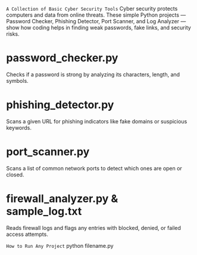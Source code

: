 `A Collection of Basic Cyber Security Tools`
Cyber security protects computers and data from online threats. These simple Python projects — Password Checker, Phishing Detector, Port Scanner, and Log Analyzer — show how coding helps in finding weak passwords, fake links, and security risks.

# password_checker.py
Checks if a password is strong by analyzing its characters, length, and symbols.

# phishing_detector.py
Scans a given URL for phishing indicators like fake domains or suspicious keywords.

# port_scanner.py
Scans a list of common network ports to detect which ones are open or closed.

# firewall_analyzer.py & sample_log.txt
Reads firewall logs and flags any entries with blocked, denied, or failed access attempts.

`How to Run Any Project`
python filename.py

